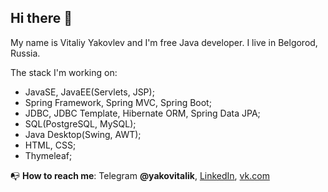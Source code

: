 ## Hi there 👋
My name is Vitaliy Yakovlev and I'm free Java developer.
I live in Belgorod, Russia.

The stack I'm working on:
- JavaSE, JavaEE(Servlets, JSP);
- Spring Framework, Spring MVC, Spring Boot;
- JDBC, JDBC Template, Hibernate ORM, Spring Data JPA;
- SQL(PostgreSQL, MySQL);
- Java Desktop(Swing, AWT);
- HTML, CSS;
- Thymeleaf;

📭 **How to reach me**: Telegram **@yakovitalik**, 
[LinkedIn](https://www.linkedin.com/in/yakovitalik/), [vk.com](https://vk.com/yakovitalik)

<!--
**yakovitalik/yakovitalik** is a ✨ _special_ ✨ repository because its `README.md` (this file) appears on your GitHub profile.

Here are some ideas to get you started:

- 🔭 I’m currently working on MyProect - The Personal Organazer
- 🌱 I’m currently learning c# .net, asp.net

If you want to invite me to work in your company, please contact me by e-mail: yakovitalik@mail.
-->
